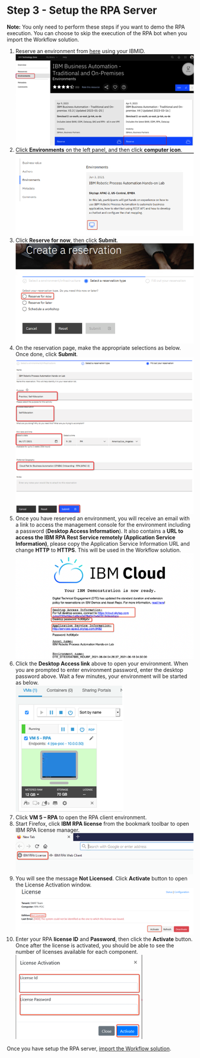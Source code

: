 # Step 3 - Setup the RPA Server

**Note:** You only need to perform these steps if you want to demo the RPA execution. You can choose to skip the execution of the RPA bot when you import the Workflow solution.

1. Reserve an environment from [here](https://techzone.ibm.com/collection/cloud-pak-for-business-automation-cp-4-ba-onboarding-rpa) using your IBMID.
   ![image-2021gitconnect](images/RPA-LandingPage.png)
2. Click **Environments** on the left panel, and then click **computer icon**.  
   ![image-2021gitconnect](images/RPA-Environments.png)
3. Click **Reserve for now**, then click **Submit**.  
   ![image-2021gitconnect](images/RPA-ReserveNow.png)
4. On the reservation page, make the appropriate selections as below. Once done, click **Submit**.  
   ![image-2021gitconnect](images/RPA-ReservationDetails.png)
5. Once you have reserved an environment, you will receive an email with a link to access the management console for the environment including a password (**Desktop Access Information**). It also contains a **URL to access the IBM RPA Rest Service remotely (Application Service Information)**, please copy the Application Service Information URL and change **HTTP** to **HTTPS**. This will be used in the Workflow solution.  
   ![image-2021gitconnect](images/RPA-ReservationEmail.png)
6. Click the **Desktop Access link** above to open your environment. When you are prompted to enter environment password, enter the desktop password above. Wait a few minutes, your environment will be started as below.  
   ![image-2021gitconnect](images/RPA-EnvironmentConsole.png)
7. Click **VM 5 – RPA** to open the RPA client environment.  
8. Start Firefox, click **IBM RPA license** from the bookmark toolbar to open IBM RPA license manager.  
   ![image-2021gitconnect](images/RPA-StartLicenseManager.png)
9. You will see the message **Not Licensed**. Click **Activate** button to open the License Activation window.  
   ![image-2021gitconnect](images/RPA-InActiveLicense.png)
10. Enter your RPA **license ID** and **Password**, then click the **Activate** button. Once after the license is activated, you should be able to see the number of licenses available for each component.  
      ![image-2021gitconnect](images/RPA-ActivateLicense.png)

Once you have setup the RPA server, [import the Workflow solution](Step%204%20-%20Workflow%20Solution.md).
